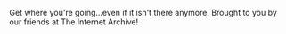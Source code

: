 Get where you're going...even if it isn't there anymore. Brought to you by our friends at The Internet Archive!
